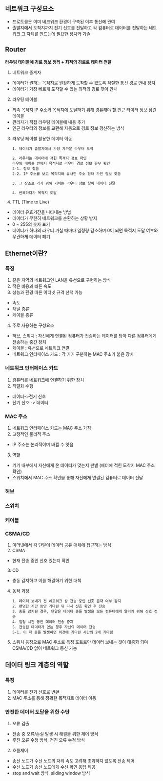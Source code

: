 
## 네트워크 구성요소
* 프로토콜은 이미 네크워크 환경이 구축된 이후 통신에 관여
* 출발지에서 도착지까지 전기 신호를 전달하고 각 컴퓨터로 데이터를 전달하는 네트워크 그 자체를 만드는데 필요한 장치와 기술 

## Router 
**라우팅 테이블에 경로 정보 정리 + 최적의 경로로 데이터 전달**
1. 네트워크 중계자
* 데이터가 원하는 목적지로 원활하게 도착할 수 있도록 적절한 통신 경로 안내 장치
* 데이터가 가장 빠르게 도착할 수 있는 최적의 경로 찾아 안내

2. 라우팅 테이블
* 최족 목적지 IP 주소와 목적지에 도달하기 위해 경유해야 할 인근 라이터 정보 담긴 테이블
* 관리자가 직접 라우팅 테이블에 내용 추가
* 인근 라우터와 정보를 교환해 자동으로 경로 정보 갱신하는 방식

3. 라우팅 테이블 활용한 데이터 이동
    ```
    1. 데이터가 출발지에서 가장 가까운 라우터 도착
    
    2. 라우터는 데이터에 적힌 목적지 정보 확인
    라우팅 테이블 안에서 목적지로 라우터 경로 정보 유무 확인
    2-1. 정보 찾음 
    2-2. IP 주소를 보고 목적지와 유사한 주소 형태 가진 정보 찾음

    3. 그 장소로 가기 위해 거치는 라우터 정보 찾아 데이터 전달

    4. 반복하다가 목적지 도달
    ```
4. TTL (Time to Live)
* 데이터 유효기간을 나타내는 방법
* 데이터가 무한히 네트워크를 순환하는 상황 방지
* 0 ~ 255의 숫자 표기
* 데이터가 하나의 라우터 거칠 때마다 일정량 감소하며 0이 되면 목적지 도달 여부와 무관하게 데이터 폐기
## Ethernet이란?

### 특징
1. 같은 지역의 네트워크인 LAN을 유선으로 구현하는 방식
2. 적은 비용과 빠른 속도
3. 성능과 환경 따른 이더넷 규격 선택 가능
* 속도 
* 채널 종류
* 케이블 종류 
4. 주로 사용하는 구성요소
* 허브, 스위치 : 자신에게 연결된 컴퓨터가 전송하는 데이터를 담아 다른 컴퓨터에게 전송하는 중간 장치
* 케이블 : 유선으로 네트워크 연결
* 네트워크 인터페이스 카드 : 각 기기 구분하는 MAC 주소가 붙은 장치

### 네트워크 인터페이스 카드
1. 컴퓨터를 네트워크에 연결하기 위한 장치
2. 직렬화 수행

* 데이터->전기 신호 <br/>
* 전기 신호 -> 데이터 <br/>

### MAC 주소
1. 네트워크 인터페이스 카드는 MAC 주소 가짐
2. 고정적인 물리적 주소
* IP 주소는 논리적이며 바뀔 수 잇음
3. 역할
* 기기 내부에서 자신에게 온 데이터가 맞는지 판별
(헤더에 적힌 도착지 MAC 주소 확인)
* 스위치에서 MAC 주소 확인을 통해 자신에게 연결된 컴퓨터로 데이터 전달

### 허브

### 스위치

### 케이블

### CSMA/CD
1. 이더넷에서 각 단말이 데이터 공유 매체에 접근하는 방식
2. CSMA 
* 현재 전송 중인 신호 있는지 확인
3. CD
* 충동 감지하고 이를 해결하기 위한 대책
4. 동작 과정
    ```
    1. 데이터 보내기 전 네트워크 상 전송 중인 신호 존재 여부 감지
    2. 랜덤한 시간 동안 기다린 뒤 다시 신호 확인 후 전송
    3. 충돌 감지된 경우, 단말은 데이터 충돌 발생을 모든 컴퓨터에게 알리기 위해 신호 전송
    4. 일정 시간 동안 데이터 전송 중지
    5. 전송된 데이터가 없는 경우 자신의 데이터 전송
    5-1. 이 때 충돌 발생하면 이전에 기다린 시간의 2배 기다림
    ```
5. 스위치 등장으로 MAC 주소로 특정 포트로만 데이터 보내는 것이 대중화 되며 CSMA/CD 없이 네트워크 통신 가능

## 데이터 링크 계층의 역할

### 특징
1.  데이터를 전기 신호로 변환
2. MAC 주소를 통해 정확한 목적지로 데이터 이동

### 안전한 데이터 도달을 위한 수단
1. 오류 검출
* 전송 중 오류/손실 발생 시 해결을 위한 제어 방식
* 후진 오류 수정 방식, 전진 오류 수정 방식
2. 흐름제어 
* 송신 노드가 수신 노드의 처리 속도 고려해 초과하지 않도록 전송 제어
* 수신 노드가 송신 노드에게 수신 확인 응답 제공
* stop and wait 방식, sliding window 방식